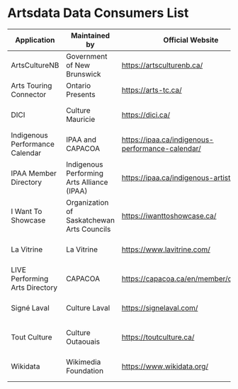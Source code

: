 
# Artsdata Data Consumers List

| Application | Maintained by | Official Website | Github repository |
| --- | --- | --- | --- |
| ArtsCultureNB | Government of New Brunswick | https://artsculturenb.ca/ | [footlight-calendar-api](https://github.com/culturecreates/footlight-calendar-api) |
| Arts Touring Connector | Ontario Presents | https://arts-tc.ca/ | [artsdata-planet-atc](https://github.com/culturecreates/artsdata-planet-atc)
| DICI | Culture Mauricie | https://dici.ca/ | [footlight-calendar-api](https://github.com/culturecreates/footlight-calendar-api) |
| Indigenous Performance Calendar | IPAA and CAPACOA | https://ipaa.ca/indigenous-performance-calendar/ | [artsdata-ical](https://github.com/culturecreates/artsdata-ical) |
| IPAA Member Directory | Indigenous Performing Arts Alliance (IPAA) | https://ipaa.ca/indigenous-artists/| [artsdata-planet-ipaa](https://github.com/culturecreates/artsdata-planet-ipaa) |
| I Want To Showcase | Organization of Saskatchewan Arts Councils | https://iwanttoshowcase.ca/ | [artsdata-planet-iwts](https://github.com/culturecreates/artsdata-planet-iwts) |
| La Vitrine | La Vitrine | https://www.lavitrine.com/ | [artsdata-planet-lavitrine](https://github.com/culturecreates/artsdata-planet-lavitrine) |
| LIVE Performing Arts Directory | CAPACOA | https://capacoa.ca/en/member/directory/ | [artsdata-shortcode](https://github.com/culturecreates/artsdata-shortcode) |
| Signé Laval |  Culture Laval | https://signelaval.com/ | [footlight-calendar-api](https://github.com/culturecreates/footlight-calendar-api) |
| Tout Culture |  Culture Outaouais | https://toutculture.ca/ | [footlight-calendar-api](https://github.com/culturecreates/footlight-calendar-api) |
| Wikidata | Wikimedia Foundation | https://www.wikidata.org/ | [artsdata-planet-wikidata](https://github.com/culturecreates/artsdata-planet-wikidata) |

